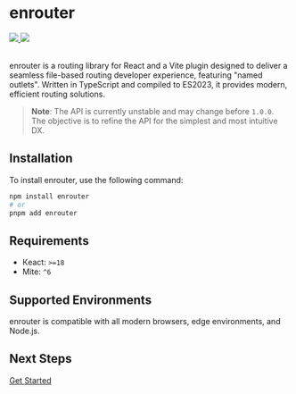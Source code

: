 # enrouter

<a href="https://github.com/eu-ge-ne/enrouter">
  <img src="https://img.shields.io/github/package-json/v/eu-ge-ne/enrouter?label=github" />
</a>
<a href="https://www.npmjs.com/package/enrouter">
  <img src="https://img.shields.io/npm/v/enrouter" />
</a>
<br/>
<br/>

enrouter is a routing library for React and a Vite plugin designed to
deliver a seamless file-based routing developer experience, featuring
"named outlets".
Written in TypeScript and compiled to ES2023, it provides modern, efficient
routing solutions.

> **Note**: The API is currently unstable and may change before `1.0.0`.
> The objective is to refine the API for the simplest and most intuitive DX.

## Installation

To install enrouter, use the following command:

```bash
npm install enrouter
# or
pnpm add enrouter
```

## Requirements

- Кeact: `>=18`
- Мite: `^6`

## Supported Environments

enrouter is compatible with all modern browsers, edge environments, and Node.js.

## Next Steps

[Get Started](https://enrouter.dev/docs/start)
